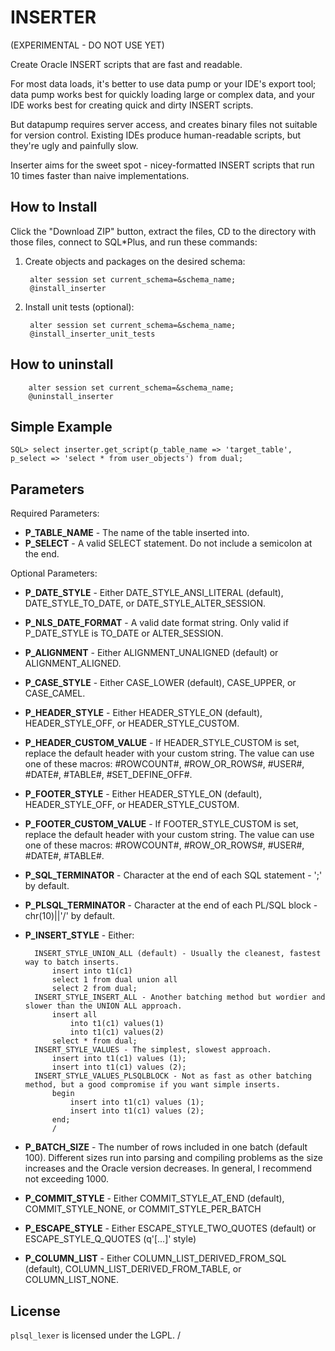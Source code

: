 INSERTER
========

(EXPERIMENTAL - DO NOT USE YET)

Create Oracle INSERT scripts that are fast and readable.

For most data loads, it's better to use data pump or your IDE's export tool; data pump works best for quickly loading large or complex data, and your IDE works best for creating quick and dirty INSERT scripts.

But datapump requires server access, and creates binary files not suitable for version control. Existing IDEs produce human-readable scripts, but they're ugly and painfully slow.

Inserter aims for the sweet spot - nicey-formatted INSERT scripts that run 10 times faster than naive implementations.

## How to Install

Click the "Download ZIP" button, extract the files, CD to the directory with those files, connect to SQL*Plus, and run these commands:

1. Create objects and packages on the desired schema:

        alter session set current_schema=&schema_name;
        @install_inserter

2. Install unit tests (optional):

        alter session set current_schema=&schema_name;
        @install_inserter_unit_tests

## How to uninstall

        alter session set current_schema=&schema_name;
        @uninstall_inserter

## Simple Example

	SQL> select inserter.get_script(p_table_name => 'target_table', p_select => 'select * from user_objects') from dual;

## Parameters

Required Parameters:

* **P_TABLE_NAME** - The name of the table inserted into.
* **P_SELECT** - A valid SELECT statement. Do not include a semicolon at the end.

Optional Parameters:

* **P_DATE_STYLE** - Either DATE_STYLE_ANSI_LITERAL (default), DATE_STYLE_TO_DATE, or DATE_STYLE_ALTER_SESSION.
* **P_NLS_DATE_FORMAT** - A valid date format string. Only valid if P_DATE_STYLE is TO_DATE or ALTER_SESSION.
* **P_ALIGNMENT** - Either ALIGNMENT_UNALIGNED (default) or ALIGNMENT_ALIGNED.
* **P_CASE_STYLE** - Either CASE_LOWER (default), CASE_UPPER, or CASE_CAMEL.
* **P_HEADER_STYLE** - Either HEADER_STYLE_ON (default), HEADER_STYLE_OFF, or HEADER_STYLE_CUSTOM.
* **P_HEADER_CUSTOM_VALUE** - If HEADER_STYLE_CUSTOM is set, replace the default header with your custom string. The value can use one of these macros: #ROWCOUNT#, #ROW_OR_ROWS#, #USER#, #DATE#, #TABLE#, #SET_DEFINE_OFF#.
* **P_FOOTER_STYLE** - Either HEADER_STYLE_ON (default), HEADER_STYLE_OFF, or HEADER_STYLE_CUSTOM.
* **P_FOOTER_CUSTOM_VALUE** - If FOOTER_STYLE_CUSTOM is set, replace the default header with your custom string. The value can use one of these macros: #ROWCOUNT#, #ROW_OR_ROWS#, #USER#, #DATE#, #TABLE#.
* **P_SQL_TERMINATOR** - Character at the end of each SQL statement - ';' by default.
* **P_PLSQL_TERMINATOR** - Character at the end of each PL/SQL block - chr(10)||'/' by default.
* **P_INSERT_STYLE** - Either:

		INSERT_STYLE_UNION_ALL (default) - Usually the cleanest, fastest way to batch inserts.
			insert into t1(c1)
			select 1 from dual union all
			select 2 from dual;
		INSERT_STYLE_INSERT_ALL - Another batching method but wordier and slower than the UNION ALL approach.
			insert all
				into t1(c1) values(1)
				into t1(c1) values(2)
			select * from dual;
		INSERT_STYLE_VALUES - The simplest, slowest approach.
			insert into t1(c1) values (1);
			insert into t1(c1) values (2);
		INSERT_STYLE_VALUES_PLSQLBLOCK - Not as fast as other batching method, but a good compromise if you want simple inserts.
			begin
				insert into t1(c1) values (1);
				insert into t1(c1) values (2);
			end;
			/
* **P_BATCH_SIZE** - The number of rows included in one batch (default 100). Different sizes run into parsing and compiling problems as the size increases and the Oracle version decreases. In general, I recommend not exceeding 1000.
* **P_COMMIT_STYLE** - Either COMMIT_STYLE_AT_END (default), COMMIT_STYLE_NONE, or COMMIT_STYLE_PER_BATCH
* **P_ESCAPE_STYLE** - Either ESCAPE_STYLE_TWO_QUOTES (default) or ESCAPE_STYLE_Q_QUOTES (q'[...]' style)
* **P_COLUMN_LIST** - Either COLUMN_LIST_DERIVED_FROM_SQL (default), COLUMN_LIST_DERIVED_FROM_TABLE, or COLUMN_LIST_NONE.


## License
`plsql_lexer` is licensed under the LGPL.
/
